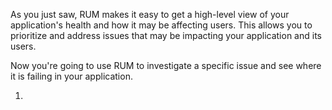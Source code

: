 As you just saw, RUM makes it easy to get a high-level view of your application's health and how it may be affecting users. This allows you to prioritize and address issues that may be impacting your application and its users.

Now you're going to use RUM to investigate a specific issue and see where it is failing in your application.

1. 